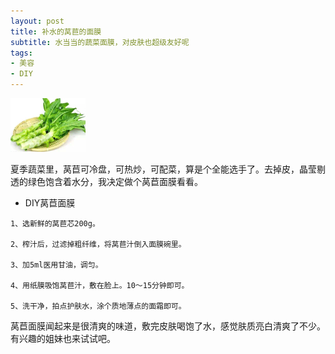 ```yaml
---
layout: post
title: 补水的莴苣的面膜 
subtitle: 水当当的蔬菜面膜，对皮肤也超级友好呢
tags:
- 美容
- DIY
---
```


![](/img/lettuce.jpeg)

夏季蔬菜里，莴苣可冷盘，可热炒，可配菜，算是个全能选手了。去掉皮，晶莹剔透的绿色饱含着水分，我决定做个莴苣面膜看看。

- DIY莴苣面膜

```
1、选新鲜的莴苣芯200g。

2、榨汁后，过滤掉粗纤维，将莴苣汁倒入面膜碗里。

3、加5ml医用甘油，调匀。

4、用纸膜吸饱莴苣汁，敷在脸上。10～15分钟即可。

5、洗干净，拍点护肤水，涂个质地薄点的面霜即可。

```
莴苣面膜闻起来是很清爽的味道，敷完皮肤喝饱了水，感觉肤质亮白清爽了不少。有兴趣的姐妹也来试试吧。
